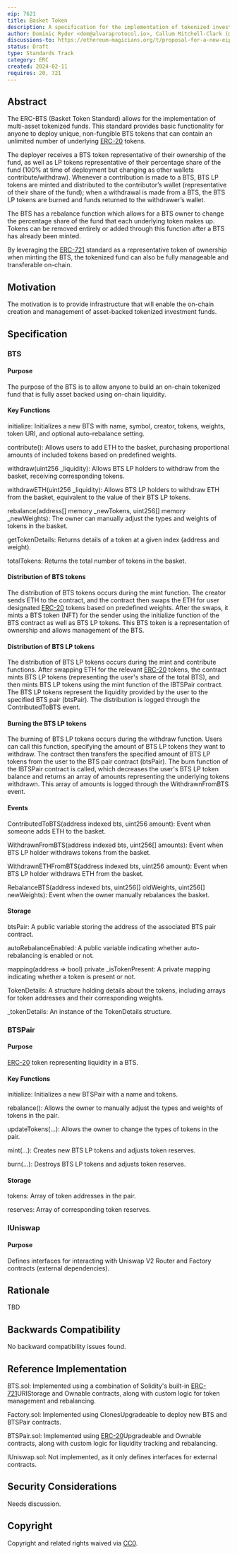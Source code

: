 ```yaml
---
eip: 7621
title: Basket Token
description: A specification for the implementation of tokenized investment funds.
author: Dominic Ryder <dom@alvaraprotocol.io>, Callum Mitchell-Clark (@AlvaraProtocol) <callum@alvaraprotocol.io>, Joey van Etten <joe@alvaraprotocol.io>, Michael Ryder <mike@alvaraprotocol.io>
discussions-to: https://ethereum-magicians.org/t/proposal-for-a-new-eip-erc-the-erc-bts-basket-token-standard/18598
status: Draft
type: Standards Track
category: ERC
created: 2024-02-11
requires: 20, 721
---
```


## Abstract

The ERC-BTS (Basket Token Standard) allows for the implementation of multi-asset tokenized funds. This standard provides basic functionality for anyone to deploy unique, non-fungible BTS tokens that can contain an unlimited number of underlying [ERC-20](./eip-20.md) tokens.

The deployer receives a BTS token representative of their ownership of the fund, as well as LP tokens representative of their percentage share of the fund (100% at time of deployment but changing as other wallets contribute/withdraw). Whenever a contribution is made to a BTS, BTS LP tokens are minted and distributed to the contributor’s wallet (representative of their share of the fund); when a withdrawal is made from a BTS, the BTS LP tokens are burned and funds returned to the withdrawer’s wallet.

The BTS has a rebalance function which allows for a BTS owner to change the percentage share of the fund that each underlying token makes up. Tokens can be removed entirely or added through this function after a BTS has already been minted.

By leveraging the [ERC-721](./eip-721.md) standard as a representative token of ownership when minting the BTS, the tokenized fund can also be fully manageable and transferable on-chain.

## Motivation

The motivation is to provide infrastructure that will enable the on-chain creation and management of asset-backed tokenized investment funds.

## Specification

### BTS

#### Purpose

The purpose of the BTS is to allow anyone to build an on-chain tokenized fund that is fully asset backed using on-chain liquidity.

#### Key Functions

initialize: Initializes a new BTS with name, symbol, creator, tokens, weights, token URI, and optional auto-rebalance setting.

contribute(): Allows users to add ETH to the basket, purchasing proportional amounts of included tokens based on predefined weights.

withdraw(uint256 _liquidity): Allows BTS LP holders to withdraw from the basket, receiving corresponding tokens.

withdrawETH(uint256 _liquidity): Allows BTS LP holders to withdraw ETH from the basket, equivalent to the value of their BTS LP tokens.

rebalance(address[] memory _newTokens, uint256[] memory _newWeights): The owner can manually adjust the types and weights of tokens in the basket.

getTokenDetails: Returns details of a token at a given index (address and weight).

totalTokens: Returns the total number of tokens in the basket.

#### Distribution of BTS tokens

The distribution of BTS tokens occurs during the mint function. The creator sends ETH to the contract, and the contract then swaps the ETH for user designated [ERC-20](./eip-20.md) tokens based on predefined weights. After the swaps, it mints a BTS token (NFT) for the sender using the initialize function of the BTS contract as well as BTS LP tokens. This BTS token is a representation of ownership and allows management of the BTS.

#### Distribution of BTS LP tokens

The distribution of BTS LP tokens occurs during the mint and contribute functions. After swapping ETH for the relevant [ERC-20](./eip-20.md) tokens, the contract mints BTS LP tokens (representing the user's share of the total BTS), and then mints BTS LP tokens using the mint function of the IBTSPair contract. The BTS LP tokens represent the liquidity provided by the user to the specified BTS pair (btsPair). The distribution is logged through the ContributedToBTS event.

#### Burning the BTS LP tokens

The burning of BTS LP tokens occurs during the withdraw function. Users can call this function, specifying the amount of BTS LP tokens they want to withdraw. The contract then transfers the specified amount of BTS LP tokens from the user to the BTS pair contract (btsPair). The burn function of the IBTSPair contract is called, which decreases the user's BTS LP token balance and returns an array of amounts representing the underlying tokens withdrawn. This array of amounts is logged through the WithdrawnFromBTS event.

#### Events

ContributedToBTS(address indexed bts, uint256 amount): Event when someone adds ETH to the basket.

WithdrawnFromBTS(address indexed bts, uint256[] amounts): Event when BTS LP holder withdraws tokens from the basket.

WithdrawnETHFromBTS(address indexed bts, uint256 amount): Event when BTS LP holder withdraws ETH from the basket.

RebalanceBTS(address indexed bts, uint256[] oldWeights, uint256[] newWeights): Event when the owner manually rebalances the basket.

#### Storage

btsPair: A public variable storing the address of the associated BTS pair contract.

autoRebalanceEnabled: A public variable indicating whether auto-rebalancing is enabled or not.

mapping(address => bool) private _isTokenPresent: A private mapping indicating whether a token is present or not.

TokenDetails: A structure holding details about the tokens, including arrays for token addresses and their corresponding weights.

_tokenDetails: An instance of the TokenDetails structure.

### BTSPair

#### Purpose

[ERC-20](./eip-20.md) token representing liquidity in a BTS.

#### Key Functions

initialize: Initializes a new BTSPair with a name and tokens.

rebalance(): Allows the owner to manually adjust the types and weights of tokens in the pair.

updateTokens(...): Allows the owner to change the types of tokens in the pair.

mint(...): Creates new BTS LP tokens and adjusts token reserves.

burn(...): Destroys BTS LP tokens and adjusts token reserves.

#### Storage

tokens: Array of token addresses in the pair.

reserves: Array of corresponding token reserves.

### IUniswap

#### Purpose

Defines interfaces for interacting with Uniswap V2 Router and Factory contracts (external dependencies).

## Rationale

TBD

## Backwards Compatibility

No backward compatibility issues found.

## Reference Implementation

BTS.sol: Implemented using a combination of Solidity's built-in [ERC-721](./eip-721.md)URIStorage and Ownable contracts, along with custom logic for token management and rebalancing.

Factory.sol: Implemented using ClonesUpgradeable to deploy new BTS and BTSPair contracts.

BTSPair.sol: Implemented using [ERC-20](./eip-20.md)Upgradeable and Ownable contracts, along with custom logic for liquidity tracking and rebalancing.

IUniswap.sol: Not implemented, as it only defines interfaces for external contracts.

## Security Considerations

Needs discussion.

## Copyright

Copyright and related rights waived via [CC0](../LICENSE.md).

